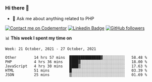 ### Hi there 👋

<!--
**mustafaculban/mustafaculban** is a ✨ _special_ ✨ repository because its `README.md` (this file) appears on your GitHub profile.

Here are some ideas to get you started:

- 🌱 I’m currently learning ...
- 👯 I’m looking to collaborate on ...
- 🤔 I’m looking for help with ...
- 📫 How to reach me: ...
- 😄 Pronouns: ...
- ⚡ Fun fact: ...

-->
- 💬 Ask me about anything related to PHP

[![Contact me on Codementor](https://www.codementor.io/m-badges/karamusluk/book-session.svg)](https://www.codementor.io/@karamusluk?refer=badge)
[![Linkedin Badge](https://img.shields.io/badge/-Mustafa%20Culban-blue?style=social&logo=Linkedin&logoColor=blue&link=https://www.linkedin.com/in/mustafaculban/)](https://www.linkedin.com/in/mustafaculban/) 
[![GitHub followers](https://img.shields.io/github/followers/karamusluk?label=Follow&style=social)](https://github.com/karamusluk/?tab=follow)


📊 **This week I spent my time on**
<!--START_SECTION:waka-->
```text
Week: 21 October, 2021 - 27 October, 2021

Other        14 hrs 57 mins  ██████████████▓░░░░░░░░░░   58.48 % 
PHP          4 hrs 36 mins   ████▓░░░░░░░░░░░░░░░░░░░░   18.00 % 
JavaScript   4 hrs 30 mins   ████▒░░░░░░░░░░░░░░░░░░░░   17.63 % 
HTML         51 mins         █░░░░░░░░░░░░░░░░░░░░░░░░   03.39 % 
JSON         25 mins         ▒░░░░░░░░░░░░░░░░░░░░░░░░   01.69 % 
```
<!--END_SECTION:waka-->

